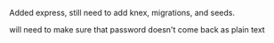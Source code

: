 Added express, still need to add knex, migrations, and seeds.

will need to make sure that password doesn't come back as plain text